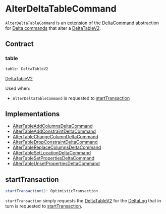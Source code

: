 # AlterDeltaTableCommand

`AlterDeltaTableCommand` is an [extension](#contract) of the [DeltaCommand](../DeltaCommand.md) abstraction for [Delta commands](#implementations) that alter a [DeltaTableV2](#table).

## Contract

### <span id="table"> table

```scala
table: DeltaTableV2
```

[DeltaTableV2](../../DeltaTableV2.md)

Used when:

* `AlterDeltaTableCommand` is requested to [startTransaction](#startTransaction)

## Implementations

* [AlterTableAddColumnsDeltaCommand](AlterTableAddColumnsDeltaCommand.md)
* [AlterTableAddConstraintDeltaCommand](AlterTableAddConstraintDeltaCommand.md)
* [AlterTableChangeColumnDeltaCommand](AlterTableChangeColumnDeltaCommand.md)
* [AlterTableDropConstraintDeltaCommand](AlterTableDropConstraintDeltaCommand.md)
* [AlterTableReplaceColumnsDeltaCommand](AlterTableReplaceColumnsDeltaCommand.md)
* [AlterTableSetLocationDeltaCommand](AlterTableSetLocationDeltaCommand.md)
* [AlterTableSetPropertiesDeltaCommand](AlterTableSetPropertiesDeltaCommand.md)
* [AlterTableUnsetPropertiesDeltaCommand](AlterTableUnsetPropertiesDeltaCommand.md)

## <span id="startTransaction"> startTransaction

```scala
startTransaction(): OptimisticTransaction
```

`startTransaction` simply requests the [DeltaTableV2](#table) for the [DeltaLog](../../DeltaTableV2.md#deltaLog) that in turn is requested to [startTransaction](../../DeltaLog.md#startTransaction).
